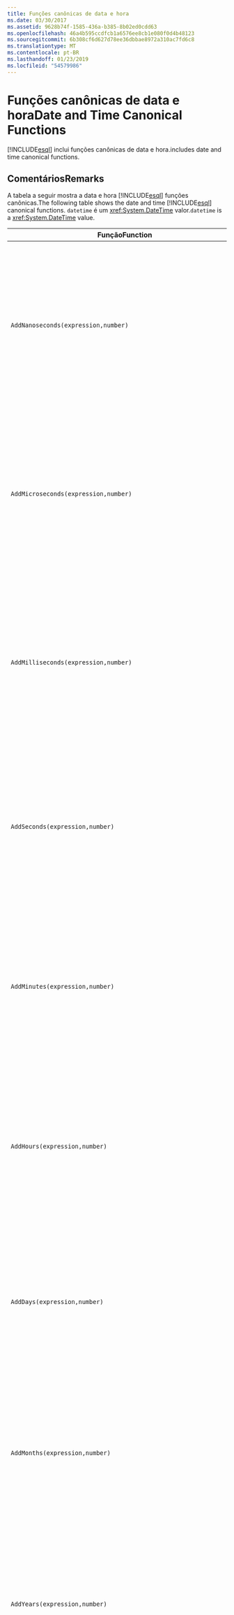 ```yaml
---
title: Funções canônicas de data e hora
ms.date: 03/30/2017
ms.assetid: 9628b74f-1585-436a-b385-8b02ed0cdd63
ms.openlocfilehash: 46a4b595ccdfcb1a6576ee8cb1e080f0d4b48123
ms.sourcegitcommit: 6b308cf6d627d78ee36dbbae8972a310ac7fd6c8
ms.translationtype: MT
ms.contentlocale: pt-BR
ms.lasthandoff: 01/23/2019
ms.locfileid: "54579986"
---
```

# <a name="date-and-time-canonical-functions"></a><span data-ttu-id="d995d-102">Funções canônicas de data e hora</span><span class="sxs-lookup"><span data-stu-id="d995d-102">Date and Time Canonical Functions</span></span>
[!INCLUDE[esql](../../../../../../includes/esql-md.md)] <span data-ttu-id="d995d-103">inclui funções canônicas de data e hora.</span><span class="sxs-lookup"><span data-stu-id="d995d-103">includes date and time canonical functions.</span></span>  
  
## <a name="remarks"></a><span data-ttu-id="d995d-104">Comentários</span><span class="sxs-lookup"><span data-stu-id="d995d-104">Remarks</span></span>  
 <span data-ttu-id="d995d-105">A tabela a seguir mostra a data e hora [!INCLUDE[esql](../../../../../../includes/esql-md.md)] funções canônicas.</span><span class="sxs-lookup"><span data-stu-id="d995d-105">The following table shows the date and time [!INCLUDE[esql](../../../../../../includes/esql-md.md)] canonical functions.</span></span> <span data-ttu-id="d995d-106">`datetime` é um <xref:System.DateTime> valor.</span><span class="sxs-lookup"><span data-stu-id="d995d-106">`datetime` is a <xref:System.DateTime> value.</span></span>  
  
|<span data-ttu-id="d995d-107">Função</span><span class="sxs-lookup"><span data-stu-id="d995d-107">Function</span></span>|<span data-ttu-id="d995d-108">Descrição</span><span class="sxs-lookup"><span data-stu-id="d995d-108">Description</span></span>|  
|--------------|-----------------|  
|`AddNanoseconds(expression,number)`|<span data-ttu-id="d995d-109">Adiciona `number` especificado de nanossegundos a `expression`.</span><span class="sxs-lookup"><span data-stu-id="d995d-109">Adds the specified `number` of nanoseconds to the `expression`.</span></span><br /><br /> <span data-ttu-id="d995d-110">**Argumentos**</span><span class="sxs-lookup"><span data-stu-id="d995d-110">**Arguments**</span></span><br /><br /> <span data-ttu-id="d995d-111">`expression`: `DateTime`, `DateTimeOffset`, ou `Time`.</span><span class="sxs-lookup"><span data-stu-id="d995d-111">`expression`: `DateTime`, `DateTimeOffset`, or `Time`.</span></span><br /><br /> <span data-ttu-id="d995d-112">`number`: `Int32`.</span><span class="sxs-lookup"><span data-stu-id="d995d-112">`number`: `Int32`.</span></span><br /><br /> <span data-ttu-id="d995d-113">**Valor retornado**</span><span class="sxs-lookup"><span data-stu-id="d995d-113">**Return Value**</span></span><br /><br /> <span data-ttu-id="d995d-114">O tipo de `expression`.</span><span class="sxs-lookup"><span data-stu-id="d995d-114">The type of `expression`.</span></span>|  
|`AddMicroseconds(expression,number)`|<span data-ttu-id="d995d-115">Adiciona `number` especificado de microssegundos a `expression`.</span><span class="sxs-lookup"><span data-stu-id="d995d-115">Adds the specified `number` of microseconds to the `expression`.</span></span><br /><br /> <span data-ttu-id="d995d-116">**Argumentos**</span><span class="sxs-lookup"><span data-stu-id="d995d-116">**Arguments**</span></span><br /><br /> <span data-ttu-id="d995d-117">`expression`: `DateTime`, `DateTimeOffset`, ou `Time`.</span><span class="sxs-lookup"><span data-stu-id="d995d-117">`expression`: `DateTime`, `DateTimeOffset`, or `Time`.</span></span><br /><br /> <span data-ttu-id="d995d-118">`number`: `Int32`.</span><span class="sxs-lookup"><span data-stu-id="d995d-118">`number`: `Int32`.</span></span><br /><br /> <span data-ttu-id="d995d-119">**Valor retornado**</span><span class="sxs-lookup"><span data-stu-id="d995d-119">**Return Value**</span></span><br /><br /> <span data-ttu-id="d995d-120">O tipo de `expression`.</span><span class="sxs-lookup"><span data-stu-id="d995d-120">The type of `expression`.</span></span>|  
|`AddMilliseconds(expression,number)`|<span data-ttu-id="d995d-121">Adiciona `number` especificado de milissegundos a `expression`.</span><span class="sxs-lookup"><span data-stu-id="d995d-121">Adds the specified `number` of milliseconds to the `expression`.</span></span><br /><br /> <span data-ttu-id="d995d-122">**Argumentos**</span><span class="sxs-lookup"><span data-stu-id="d995d-122">**Arguments**</span></span><br /><br /> <span data-ttu-id="d995d-123">`expression`: `DateTime`, `DateTimeOffset`, ou `Time`.</span><span class="sxs-lookup"><span data-stu-id="d995d-123">`expression`: `DateTime`, `DateTimeOffset`, or `Time`.</span></span><br /><br /> <span data-ttu-id="d995d-124">`number`: `Int32`.</span><span class="sxs-lookup"><span data-stu-id="d995d-124">`number`: `Int32`.</span></span><br /><br /> <span data-ttu-id="d995d-125">**Valor retornado**</span><span class="sxs-lookup"><span data-stu-id="d995d-125">**Return Value**</span></span><br /><br /> <span data-ttu-id="d995d-126">O tipo de `expression`.</span><span class="sxs-lookup"><span data-stu-id="d995d-126">The type of `expression`.</span></span>|  
|`AddSeconds(expression,number)`|<span data-ttu-id="d995d-127">Adiciona `number` especificado de segundos a `expression`.</span><span class="sxs-lookup"><span data-stu-id="d995d-127">Adds the specified `number` of seconds to the `expression`.</span></span><br /><br /> <span data-ttu-id="d995d-128">**Argumentos**</span><span class="sxs-lookup"><span data-stu-id="d995d-128">**Arguments**</span></span><br /><br /> <span data-ttu-id="d995d-129">`expression`: `DateTime`, `DateTimeOffset`, ou `Time`.</span><span class="sxs-lookup"><span data-stu-id="d995d-129">`expression`: `DateTime`, `DateTimeOffset`, or `Time`.</span></span><br /><br /> <span data-ttu-id="d995d-130">`number`: `Int32`.</span><span class="sxs-lookup"><span data-stu-id="d995d-130">`number`: `Int32`.</span></span><br /><br /> <span data-ttu-id="d995d-131">**Valor retornado**</span><span class="sxs-lookup"><span data-stu-id="d995d-131">**Return Value**</span></span><br /><br /> <span data-ttu-id="d995d-132">O tipo de `expression`.</span><span class="sxs-lookup"><span data-stu-id="d995d-132">The type of `expression`.</span></span>|  
|`AddMinutes(expression,number)`|<span data-ttu-id="d995d-133">Adiciona `number` especificado de minutos a `expression`.</span><span class="sxs-lookup"><span data-stu-id="d995d-133">Adds the specified `number` of minutes to the `expression`.</span></span><br /><br /> <span data-ttu-id="d995d-134">**Argumentos**</span><span class="sxs-lookup"><span data-stu-id="d995d-134">**Arguments**</span></span><br /><br /> <span data-ttu-id="d995d-135">`expression`: `DateTime`, `DateTimeOffset`, ou `Time`.</span><span class="sxs-lookup"><span data-stu-id="d995d-135">`expression`: `DateTime`, `DateTimeOffset`, or `Time`.</span></span><br /><br /> <span data-ttu-id="d995d-136">`number`: `Int32`.</span><span class="sxs-lookup"><span data-stu-id="d995d-136">`number`: `Int32`.</span></span><br /><br /> <span data-ttu-id="d995d-137">**Valor retornado**</span><span class="sxs-lookup"><span data-stu-id="d995d-137">**Return Value**</span></span><br /><br /> <span data-ttu-id="d995d-138">O tipo de `expression`.</span><span class="sxs-lookup"><span data-stu-id="d995d-138">The type of `expression`.</span></span>|  
|`AddHours(expression,number)`|<span data-ttu-id="d995d-139">Adiciona `number` especificado hora a `expression`.</span><span class="sxs-lookup"><span data-stu-id="d995d-139">Adds the specified `number` of hours to the `expression`.</span></span><br /><br /> <span data-ttu-id="d995d-140">**Argumentos**</span><span class="sxs-lookup"><span data-stu-id="d995d-140">**Arguments**</span></span><br /><br /> <span data-ttu-id="d995d-141">`expression`: `DateTime`, `DateTimeOffset`, ou `Time`.</span><span class="sxs-lookup"><span data-stu-id="d995d-141">`expression`: `DateTime`, `DateTimeOffset`, or `Time`.</span></span><br /><br /> <span data-ttu-id="d995d-142">`number`: `Int32`.</span><span class="sxs-lookup"><span data-stu-id="d995d-142">`number`: `Int32`.</span></span><br /><br /> <span data-ttu-id="d995d-143">**Valor retornado**</span><span class="sxs-lookup"><span data-stu-id="d995d-143">**Return Value**</span></span><br /><br /> <span data-ttu-id="d995d-144">O tipo de `expression`.</span><span class="sxs-lookup"><span data-stu-id="d995d-144">The type of `expression`.</span></span>|  
|`AddDays(expression,number)`|<span data-ttu-id="d995d-145">Adiciona `number` especificado de dias a `expression`.</span><span class="sxs-lookup"><span data-stu-id="d995d-145">Adds the specified `number` of days to the `expression`.</span></span><br /><br /> <span data-ttu-id="d995d-146">**Argumentos**</span><span class="sxs-lookup"><span data-stu-id="d995d-146">**Arguments**</span></span><br /><br /> <span data-ttu-id="d995d-147">`expression`: `DateTime` ou `DateTimeOffset`.</span><span class="sxs-lookup"><span data-stu-id="d995d-147">`expression`: `DateTime` or `DateTimeOffset`.</span></span><br /><br /> <span data-ttu-id="d995d-148">`number`: `Int32`.</span><span class="sxs-lookup"><span data-stu-id="d995d-148">`number`: `Int32`.</span></span><br /><br /> <span data-ttu-id="d995d-149">**Valor retornado**</span><span class="sxs-lookup"><span data-stu-id="d995d-149">**Return Value**</span></span><br /><br /> <span data-ttu-id="d995d-150">O tipo de `expression`.</span><span class="sxs-lookup"><span data-stu-id="d995d-150">The type of `expression`.</span></span>|  
|`AddMonths(expression,number)`|<span data-ttu-id="d995d-151">Adiciona `number` especificado de meses a `expression`.</span><span class="sxs-lookup"><span data-stu-id="d995d-151">Adds the specified `number` of months to the `expression`.</span></span><br /><br /> <span data-ttu-id="d995d-152">**Argumentos**</span><span class="sxs-lookup"><span data-stu-id="d995d-152">**Arguments**</span></span><br /><br /> <span data-ttu-id="d995d-153">`expression`: `DateTime` ou `DateTimeOffset`.</span><span class="sxs-lookup"><span data-stu-id="d995d-153">`expression`: `DateTime` or `DateTimeOffset`.</span></span><br /><br /> <span data-ttu-id="d995d-154">`number`: `Int32`.</span><span class="sxs-lookup"><span data-stu-id="d995d-154">`number`: `Int32`.</span></span><br /><br /> <span data-ttu-id="d995d-155">**Valor retornado**</span><span class="sxs-lookup"><span data-stu-id="d995d-155">**Return Value**</span></span><br /><br /> <span data-ttu-id="d995d-156">O tipo de `expression`.</span><span class="sxs-lookup"><span data-stu-id="d995d-156">The type of `expression`.</span></span>|  
|`AddYears(expression,number)`|<span data-ttu-id="d995d-157">Adiciona `number` especificado de anos a `expression`.</span><span class="sxs-lookup"><span data-stu-id="d995d-157">Adds the specified `number` of years to the `expression`.</span></span><br /><br /> <span data-ttu-id="d995d-158">**Argumentos**</span><span class="sxs-lookup"><span data-stu-id="d995d-158">**Arguments**</span></span><br /><br /> <span data-ttu-id="d995d-159">`expression`: `DateTime` ou `DateTimeOffset`.</span><span class="sxs-lookup"><span data-stu-id="d995d-159">`expression`: `DateTime` or `DateTimeOffset`.</span></span><br /><br /> <span data-ttu-id="d995d-160">`number`: `Int32`.</span><span class="sxs-lookup"><span data-stu-id="d995d-160">`number`: `Int32`.</span></span><br /><br /> <span data-ttu-id="d995d-161">**Valor retornado**</span><span class="sxs-lookup"><span data-stu-id="d995d-161">**Return Value**</span></span><br /><br /> <span data-ttu-id="d995d-162">O tipo de `expression`.</span><span class="sxs-lookup"><span data-stu-id="d995d-162">The type of `expression`.</span></span>|  
|`CreateDateTime(year,month,day,hour,minute,second)`|<span data-ttu-id="d995d-163">Retorna um novo valor de `DateTime` como a data e hora atuais do servidor na zona de tempo do servidor.</span><span class="sxs-lookup"><span data-stu-id="d995d-163">Returns a new `DateTime` value as the current date and time of the server in the server's time zone.</span></span><br /><br /> <span data-ttu-id="d995d-164">**Argumentos**</span><span class="sxs-lookup"><span data-stu-id="d995d-164">**Arguments**</span></span><br /><br /> <span data-ttu-id="d995d-165">`year`, `month`, `day`, `hour`, `minute`: `Int16` e `Int32`.</span><span class="sxs-lookup"><span data-stu-id="d995d-165">`year`, `month`, `day`, `hour`, `minute`: `Int16` and `Int32`.</span></span><br /><br /> <span data-ttu-id="d995d-166">`second`: `Double`.</span><span class="sxs-lookup"><span data-stu-id="d995d-166">`second`: `Double`.</span></span><br /><br /> <span data-ttu-id="d995d-167">**Valor retornado**</span><span class="sxs-lookup"><span data-stu-id="d995d-167">**Return Value**</span></span><br /><br /> <span data-ttu-id="d995d-168">Um `DateTime`.</span><span class="sxs-lookup"><span data-stu-id="d995d-168">A `DateTime`.</span></span>|  
|`CreateDateTimeOffset(year,month,day,hour,minute,second,tzoffset)`|<span data-ttu-id="d995d-169">Retorna um novo valor de `DateTimeOffset` como a data e hora atuais do servidor relativo ao Tempo Universal Coordenado (UTC).</span><span class="sxs-lookup"><span data-stu-id="d995d-169">Returns a new `DateTimeOffset` value as the current date and time of the server relative to the Coordinated Universal Time (UTC).</span></span><br /><br /> <span data-ttu-id="d995d-170">**Argumentos**</span><span class="sxs-lookup"><span data-stu-id="d995d-170">**Arguments**</span></span><br /><br /> <span data-ttu-id="d995d-171">`year`, `month`, `day`, `hour`, `minute`, `tzoffset`: `Int32`.</span><span class="sxs-lookup"><span data-stu-id="d995d-171">`year`, `month`, `day`, `hour`, `minute`, `tzoffset`: `Int32`.</span></span><br /><br /> <span data-ttu-id="d995d-172">`second`: `Double`.</span><span class="sxs-lookup"><span data-stu-id="d995d-172">`second`: `Double`.</span></span><br /><br /> <span data-ttu-id="d995d-173">**Valor retornado**</span><span class="sxs-lookup"><span data-stu-id="d995d-173">**Return Value**</span></span><br /><br /> <span data-ttu-id="d995d-174">Um `DateTimeOffset`.</span><span class="sxs-lookup"><span data-stu-id="d995d-174">A `DateTimeOffset`.</span></span>|  
|`CreateTime(hour,minute,second)`|<span data-ttu-id="d995d-175">Retorna um novo valor de `Time` como a hora atual.</span><span class="sxs-lookup"><span data-stu-id="d995d-175">Returns a new `Time` value as the current time.</span></span><br /><br /> <span data-ttu-id="d995d-176">**Argumentos**</span><span class="sxs-lookup"><span data-stu-id="d995d-176">**Arguments**</span></span><br /><br /> <span data-ttu-id="d995d-177">`hour` e `minute`: `Int32`.</span><span class="sxs-lookup"><span data-stu-id="d995d-177">`hour` and `minute`: `Int32`.</span></span><br /><br /> <span data-ttu-id="d995d-178">`second`: `Double`.</span><span class="sxs-lookup"><span data-stu-id="d995d-178">`second`: `Double`.</span></span><br /><br /> <span data-ttu-id="d995d-179">**Valor retornado**</span><span class="sxs-lookup"><span data-stu-id="d995d-179">**Return Value**</span></span><br /><br /> <span data-ttu-id="d995d-180">Um `Time`.</span><span class="sxs-lookup"><span data-stu-id="d995d-180">A `Time`.</span></span>|  
|`CurrentDateTime()`|<span data-ttu-id="d995d-181">Retorna um valor de `DateTime` como a data e hora atuais do servidor na zona de tempo do servidor.</span><span class="sxs-lookup"><span data-stu-id="d995d-181">Returns a `DateTime` value as the current date and time of the server in the server's time zone.</span></span><br /><br /> <span data-ttu-id="d995d-182">**Valor retornado**</span><span class="sxs-lookup"><span data-stu-id="d995d-182">**Return Value**</span></span><br /><br /> <span data-ttu-id="d995d-183">Um `DateTime`.</span><span class="sxs-lookup"><span data-stu-id="d995d-183">A `DateTime`.</span></span>|  
|`CurrentDateTimeOffset()`|<span data-ttu-id="d995d-184">Retorna a data atual, hora e o deslocamento como `DateTimeOffset`.</span><span class="sxs-lookup"><span data-stu-id="d995d-184">Returns the current date, time and offset as a `DateTimeOffset`.</span></span><br /><br /> <span data-ttu-id="d995d-185">**Valor retornado**</span><span class="sxs-lookup"><span data-stu-id="d995d-185">**Return Value**</span></span><br /><br /> <span data-ttu-id="d995d-186">Um `DateTimeOffset`.</span><span class="sxs-lookup"><span data-stu-id="d995d-186">A `DateTimeOffset`.</span></span>|  
|`CurrentUtcDateTime()`|<span data-ttu-id="d995d-187">Retorna um valor de <xref:System.DateTime> como a data e hora atuais do servidor na zona de UTS.</span><span class="sxs-lookup"><span data-stu-id="d995d-187">Returns a <xref:System.DateTime> value as the current date and time of the server in the UTS time zone.</span></span><br /><br /> <span data-ttu-id="d995d-188">**Valor retornado**</span><span class="sxs-lookup"><span data-stu-id="d995d-188">**Return Value**</span></span><br /><br /> <span data-ttu-id="d995d-189">Um `DateTime`.</span><span class="sxs-lookup"><span data-stu-id="d995d-189">A `DateTime`.</span></span>|  
|`Day(expression)`|<span data-ttu-id="d995d-190">Retorna a parte do dia de `expression` como `Int32` entre 1 e 31.</span><span class="sxs-lookup"><span data-stu-id="d995d-190">Returns the day portion of `expression` as an `Int32` between 1 and 31.</span></span><br /><br /> <span data-ttu-id="d995d-191">**Argumentos**</span><span class="sxs-lookup"><span data-stu-id="d995d-191">**Arguments**</span></span><br /><br /> <span data-ttu-id="d995d-192">`DateTime` e `DateTimeOffset`.</span><span class="sxs-lookup"><span data-stu-id="d995d-192">A `DateTime` and `DateTimeOffset`.</span></span><br /><br /> <span data-ttu-id="d995d-193">**Valor retornado**</span><span class="sxs-lookup"><span data-stu-id="d995d-193">**Return Value**</span></span><br /><br /> <span data-ttu-id="d995d-194">Um `Int32`.</span><span class="sxs-lookup"><span data-stu-id="d995d-194">An `Int32`.</span></span><br /><br /> <span data-ttu-id="d995d-195">**Exemplo**</span><span class="sxs-lookup"><span data-stu-id="d995d-195">**Example**</span></span><br /><br /> `-- The following example returns 12.`<br /><br /> `Day(cast('03/12/1998' as DateTime))`|  
|`DayOfYear(expression)`|<span data-ttu-id="d995d-196">Retorna a parte do dia de `expression` como `Int32` entre 1 e 366, onde 366 são retornados para o último dia de um ano bissexto.</span><span class="sxs-lookup"><span data-stu-id="d995d-196">Returns the day portion of `expression` as an `Int32` between 1 and 366, where 366 is returned for the last day of a leap year.</span></span><br /><br /> <span data-ttu-id="d995d-197">**Argumentos**</span><span class="sxs-lookup"><span data-stu-id="d995d-197">**Arguments**</span></span><br /><br /> <span data-ttu-id="d995d-198">`DateTime` ou `DateTimeOffset`.</span><span class="sxs-lookup"><span data-stu-id="d995d-198">A `DateTime` or `DateTimeOffset`.</span></span><br /><br /> <span data-ttu-id="d995d-199">**Valor retornado**</span><span class="sxs-lookup"><span data-stu-id="d995d-199">**Return Value**</span></span><br /><br /> <span data-ttu-id="d995d-200">Um `Int32`.</span><span class="sxs-lookup"><span data-stu-id="d995d-200">An `Int32`.</span></span>|  
|`DiffNanoseconds(startExpression,endExpression)`|<span data-ttu-id="d995d-201">Retorna a diferença, em nanossegundos, entre `startExpression` e `endExpression`.</span><span class="sxs-lookup"><span data-stu-id="d995d-201">Returns the difference, in nanoseconds, between `startExpression` and `endExpression`.</span></span><br /><br /> <span data-ttu-id="d995d-202">**Argumentos**</span><span class="sxs-lookup"><span data-stu-id="d995d-202">**Arguments**</span></span><br /><br /> <span data-ttu-id="d995d-203">`startExpression`, `endExpression`: `DateTime`, `DateTimeOffset`, ou `Time`.</span><span class="sxs-lookup"><span data-stu-id="d995d-203">`startExpression`, `endExpression`: `DateTime`, `DateTimeOffset`, or `Time`.</span></span> <span data-ttu-id="d995d-204">**Observação:** `startExpression` e `endExpression` deve ser do mesmo tipo.</span><span class="sxs-lookup"><span data-stu-id="d995d-204">**Note:**  `startExpression` and `endExpression` must be of the same type.</span></span> <br /><br /> <span data-ttu-id="d995d-205">**Valor retornado**</span><span class="sxs-lookup"><span data-stu-id="d995d-205">**Return Value**</span></span><br /><br /> <span data-ttu-id="d995d-206">Um `Int32`.</span><span class="sxs-lookup"><span data-stu-id="d995d-206">An `Int32`.</span></span>|  
|`DiffMilliseconds(startExpression,endExpression)`|<span data-ttu-id="d995d-207">Retorna a diferença, em milissegundos, entre `startExpression` e `endExpression`.</span><span class="sxs-lookup"><span data-stu-id="d995d-207">Returns the difference, in milliseconds, between `startExpression` and `endExpression`.</span></span><br /><br /> <span data-ttu-id="d995d-208">**Argumentos**</span><span class="sxs-lookup"><span data-stu-id="d995d-208">**Arguments**</span></span><br /><br /> <span data-ttu-id="d995d-209">`startExpression`, `endExpression`: `DateTime`, `DateTimeOffset`, ou `Time`.</span><span class="sxs-lookup"><span data-stu-id="d995d-209">`startExpression`, `endExpression`: `DateTime`, `DateTimeOffset`, or `Time`.</span></span> <span data-ttu-id="d995d-210">**Observação:** `startExpression` e `endExpression` deve ser do mesmo tipo.</span><span class="sxs-lookup"><span data-stu-id="d995d-210">**Note:**  `startExpression` and `endExpression` must be of the same type.</span></span> <br /><br /> <span data-ttu-id="d995d-211">**Valor retornado**</span><span class="sxs-lookup"><span data-stu-id="d995d-211">**Return Value**</span></span><br /><br /> <span data-ttu-id="d995d-212">Um `Int32`.</span><span class="sxs-lookup"><span data-stu-id="d995d-212">An `Int32`.</span></span>|  
|`DiffMicroseconds(startExpression,endExpression)`|<span data-ttu-id="d995d-213">Retorna a diferença, em microssegundos, entre `startExpression` e `endExpression`.</span><span class="sxs-lookup"><span data-stu-id="d995d-213">Returns the difference, in microseconds, between `startExpression` and `endExpression`.</span></span><br /><br /> <span data-ttu-id="d995d-214">**Argumentos**</span><span class="sxs-lookup"><span data-stu-id="d995d-214">**Arguments**</span></span><br /><br /> <span data-ttu-id="d995d-215">`startExpression`, `endExpression`: `DateTime`, `DateTimeOffset`, ou `Time`.</span><span class="sxs-lookup"><span data-stu-id="d995d-215">`startExpression`, `endExpression`: `DateTime`, `DateTimeOffset`, or `Time`.</span></span> <span data-ttu-id="d995d-216">**Observação:** `startExpression` e `endExpression` deve ser do mesmo tipo.</span><span class="sxs-lookup"><span data-stu-id="d995d-216">**Note:**  `startExpression` and `endExpression` must be of the same type.</span></span> <br /><br /> <span data-ttu-id="d995d-217">**Valor retornado**</span><span class="sxs-lookup"><span data-stu-id="d995d-217">**Return Value**</span></span><br /><br /> <span data-ttu-id="d995d-218">Um `Int32`.</span><span class="sxs-lookup"><span data-stu-id="d995d-218">An `Int32`.</span></span>|  
|`DiffSeconds(startExpression,endExpression)`|<span data-ttu-id="d995d-219">Retorna a diferença, em segundos, entre `startExpression` e `endExpression`.</span><span class="sxs-lookup"><span data-stu-id="d995d-219">Returns the difference, in seconds, between `startExpression` and `endExpression`.</span></span><br /><br /> <span data-ttu-id="d995d-220">**Argumentos**</span><span class="sxs-lookup"><span data-stu-id="d995d-220">**Arguments**</span></span><br /><br /> <span data-ttu-id="d995d-221">`startExpression`, `endExpression`: `DateTime`, `DateTimeOffset`, ou `Time`.</span><span class="sxs-lookup"><span data-stu-id="d995d-221">`startExpression`, `endExpression`: `DateTime`, `DateTimeOffset`, or `Time`.</span></span> <span data-ttu-id="d995d-222">**Observação:** `startExpression` e `endExpression` deve ser do mesmo tipo.</span><span class="sxs-lookup"><span data-stu-id="d995d-222">**Note:**  `startExpression` and `endExpression` must be of the same type.</span></span> <br /><br /> <span data-ttu-id="d995d-223">**Valor retornado**</span><span class="sxs-lookup"><span data-stu-id="d995d-223">**Return Value**</span></span><br /><br /> <span data-ttu-id="d995d-224">Um `Int32`.</span><span class="sxs-lookup"><span data-stu-id="d995d-224">An `Int32`.</span></span>|  
|`DiffMinutes(startExpression,endExpression)`|<span data-ttu-id="d995d-225">Retorna a diferença, em minutos, entre `startExpression` e `endExpression`.</span><span class="sxs-lookup"><span data-stu-id="d995d-225">Returns the difference, in minutes, between `startExpression` and `endExpression`.</span></span><br /><br /> <span data-ttu-id="d995d-226">**Argumentos**</span><span class="sxs-lookup"><span data-stu-id="d995d-226">**Arguments**</span></span><br /><br /> <span data-ttu-id="d995d-227">`startExpression`, `endExpression`: `DateTime`, `DateTimeOffset`, ou `Time`.</span><span class="sxs-lookup"><span data-stu-id="d995d-227">`startExpression`, `endExpression`: `DateTime`, `DateTimeOffset`, or `Time`.</span></span> <span data-ttu-id="d995d-228">**Observação:** `startExpression` e `endExpression` deve ser do mesmo tipo.</span><span class="sxs-lookup"><span data-stu-id="d995d-228">**Note:**  `startExpression` and `endExpression` must be of the same type.</span></span> <br /><br /> <span data-ttu-id="d995d-229">**Valor retornado**</span><span class="sxs-lookup"><span data-stu-id="d995d-229">**Return Value**</span></span><br /><br /> <span data-ttu-id="d995d-230">Um `Int32`.</span><span class="sxs-lookup"><span data-stu-id="d995d-230">An `Int32`.</span></span>|  
|`DiffHours(startExpression,endExpression)`|<span data-ttu-id="d995d-231">Retorna a diferença, hora, entre `startExpression` e `endExpression`.</span><span class="sxs-lookup"><span data-stu-id="d995d-231">Returns the difference, in hours, between `startExpression` and `endExpression`.</span></span><br /><br /> <span data-ttu-id="d995d-232">**Argumentos**</span><span class="sxs-lookup"><span data-stu-id="d995d-232">**Arguments**</span></span><br /><br /> <span data-ttu-id="d995d-233">`startExpression`, `endExpression`: `DateTime`, `DateTimeOffset`, ou `Time`.</span><span class="sxs-lookup"><span data-stu-id="d995d-233">`startExpression`, `endExpression`: `DateTime`, `DateTimeOffset`, or `Time`.</span></span> <span data-ttu-id="d995d-234">**Observação:** `startExpression` e `endExpression` deve ser do mesmo tipo.</span><span class="sxs-lookup"><span data-stu-id="d995d-234">**Note:**  `startExpression` and `endExpression` must be of the same type.</span></span> <br /><br /> <span data-ttu-id="d995d-235">**Valor retornado**</span><span class="sxs-lookup"><span data-stu-id="d995d-235">**Return Value**</span></span><br /><br /> <span data-ttu-id="d995d-236">Um `Int32`.</span><span class="sxs-lookup"><span data-stu-id="d995d-236">An `Int32`.</span></span>|  
|`DiffDays(startExpression,endExpression)`|<span data-ttu-id="d995d-237">Retorna a diferença, os dias, entre `startExpression` e `endExpression`.</span><span class="sxs-lookup"><span data-stu-id="d995d-237">Returns the difference, in days, between `startExpression` and `endExpression`.</span></span><br /><br /> <span data-ttu-id="d995d-238">**Argumentos**</span><span class="sxs-lookup"><span data-stu-id="d995d-238">**Arguments**</span></span><br /><br /> <span data-ttu-id="d995d-239">`startExpression`, `endExpression`: `DateTime` ou `DateTimeOffset`.</span><span class="sxs-lookup"><span data-stu-id="d995d-239">`startExpression`, `endExpression`: `DateTime` or `DateTimeOffset`.</span></span> <span data-ttu-id="d995d-240">**Observação:** `startExpression` e `endExpression` deve ser do mesmo tipo.</span><span class="sxs-lookup"><span data-stu-id="d995d-240">**Note:**  `startExpression` and `endExpression` must be of the same type.</span></span> <br /><br /> <span data-ttu-id="d995d-241">**Valor retornado**</span><span class="sxs-lookup"><span data-stu-id="d995d-241">**Return Value**</span></span><br /><br /> <span data-ttu-id="d995d-242">Um `Int32`.</span><span class="sxs-lookup"><span data-stu-id="d995d-242">An `Int32`.</span></span>|  
|`DiffMonths(startExpression,endExpression)`|<span data-ttu-id="d995d-243">Retorna a diferença, em meses, entre `startExpression` e `endExpression`.</span><span class="sxs-lookup"><span data-stu-id="d995d-243">Returns the difference, in months, between `startExpression` and `endExpression`.</span></span><br /><br /> <span data-ttu-id="d995d-244">**Argumentos**</span><span class="sxs-lookup"><span data-stu-id="d995d-244">**Arguments**</span></span><br /><br /> <span data-ttu-id="d995d-245">`startExpression`, `endExpression`: `DateTime` ou `DateTimeOffset`.</span><span class="sxs-lookup"><span data-stu-id="d995d-245">`startExpression`, `endExpression`: `DateTime` or `DateTimeOffset`.</span></span> <span data-ttu-id="d995d-246">**Observação:** `startExpression` e `endExpression` deve ser do mesmo tipo.</span><span class="sxs-lookup"><span data-stu-id="d995d-246">**Note:**  `startExpression` and `endExpression` must be of the same type.</span></span> <br /><br /> <span data-ttu-id="d995d-247">**Valor retornado**</span><span class="sxs-lookup"><span data-stu-id="d995d-247">**Return Value**</span></span><br /><br /> <span data-ttu-id="d995d-248">Um `Int32`.</span><span class="sxs-lookup"><span data-stu-id="d995d-248">An `Int32`.</span></span>|  
|`DiffYears(startExpression,endExpression)`|<span data-ttu-id="d995d-249">Retorna a diferença, em anos, entre `startExpression` e `endExpression`.</span><span class="sxs-lookup"><span data-stu-id="d995d-249">Returns the difference, in years, between `startExpression` and `endExpression`.</span></span><br /><br /> <span data-ttu-id="d995d-250">**Argumentos**</span><span class="sxs-lookup"><span data-stu-id="d995d-250">**Arguments**</span></span><br /><br /> <span data-ttu-id="d995d-251">`startExpression`, `endExpression`: `DateTime` ou `DateTimeOffset`.</span><span class="sxs-lookup"><span data-stu-id="d995d-251">`startExpression`, `endExpression`: `DateTime` or `DateTimeOffset`.</span></span> <span data-ttu-id="d995d-252">**Observação:** `startExpression` e `endExpression` deve ser do mesmo tipo.</span><span class="sxs-lookup"><span data-stu-id="d995d-252">**Note:**  `startExpression` and `endExpression` must be of the same type.</span></span> <br /><br /> <span data-ttu-id="d995d-253">**Valor retornado**</span><span class="sxs-lookup"><span data-stu-id="d995d-253">**Return Value**</span></span><br /><br /> <span data-ttu-id="d995d-254">Um `Int32`.</span><span class="sxs-lookup"><span data-stu-id="d995d-254">An `Int32`.</span></span>|  
|`GetTotalOffsetMinutes(datetimeoffset)`|<span data-ttu-id="d995d-255">Retorna o número de minutos que `datetimeoffset` é deslocado GMT.</span><span class="sxs-lookup"><span data-stu-id="d995d-255">Returns the number of minutes that the `datetimeoffset` is offset from GMT.</span></span> <span data-ttu-id="d995d-256">Isso é geralmente entre +780 e -780 (+ ou - 13 horas).</span><span class="sxs-lookup"><span data-stu-id="d995d-256">This is generally between +780 and -780 (+ or - 13 hrs).</span></span> <span data-ttu-id="d995d-257">**Observação:**  Essa função é suportada no SQL Server 2008 somente.</span><span class="sxs-lookup"><span data-stu-id="d995d-257">**Note:**  This function is supported in SQL Server 2008 only.</span></span> <br /><br /> <span data-ttu-id="d995d-258">**Argumentos**</span><span class="sxs-lookup"><span data-stu-id="d995d-258">**Arguments**</span></span><br /><br /> <span data-ttu-id="d995d-259">Um `DateTimeOffset`.</span><span class="sxs-lookup"><span data-stu-id="d995d-259">A `DateTimeOffset`.</span></span><br /><br /> <span data-ttu-id="d995d-260">**Valor retornado**</span><span class="sxs-lookup"><span data-stu-id="d995d-260">**Return Value**</span></span><br /><br /> <span data-ttu-id="d995d-261">Um `Int32`.</span><span class="sxs-lookup"><span data-stu-id="d995d-261">An `Int32`.</span></span>|  
|`Hour(expression)`|<span data-ttu-id="d995d-262">Retorna a parte da hora de `expression` como `Int32` entre 0 e 23.</span><span class="sxs-lookup"><span data-stu-id="d995d-262">Returns the hour portion of `expression` as an `Int32` between 0 and 23.</span></span><br /><br /> <span data-ttu-id="d995d-263">**Argumentos**</span><span class="sxs-lookup"><span data-stu-id="d995d-263">**Arguments**</span></span><br /><br /> <span data-ttu-id="d995d-264">`DateTime, Time` e `DateTimeOffset`.</span><span class="sxs-lookup"><span data-stu-id="d995d-264">A `DateTime, Time` and `DateTimeOffset`.</span></span><br /><br /> <span data-ttu-id="d995d-265">**Exemplo**</span><span class="sxs-lookup"><span data-stu-id="d995d-265">**Example**</span></span><br /><br /> `-- The following example returns 22.`<br /><br /> `Hour(cast('22:35:5' as DateTime))`|  
|`Millisecond(expression)`|<span data-ttu-id="d995d-266">Retorna a parte de milissegundos de `expression` como `Int32` entre 0 e 999.</span><span class="sxs-lookup"><span data-stu-id="d995d-266">Returns the milliseconds portion of `expression` as an `Int32` between 0 and 999.</span></span><br /><br /> <span data-ttu-id="d995d-267">**Argumentos**</span><span class="sxs-lookup"><span data-stu-id="d995d-267">**Arguments**</span></span><br /><br /> <span data-ttu-id="d995d-268">`DateTime, Time` e `DateTimeOffset`.</span><span class="sxs-lookup"><span data-stu-id="d995d-268">A `DateTime, Time` and `DateTimeOffset`.</span></span><br /><br /> <span data-ttu-id="d995d-269">**Valor retornado**</span><span class="sxs-lookup"><span data-stu-id="d995d-269">**Return Value**</span></span><br /><br /> <span data-ttu-id="d995d-270">Um `Int32`.</span><span class="sxs-lookup"><span data-stu-id="d995d-270">An `Int32`.</span></span>|  
|`Minute(expression)`|<span data-ttu-id="d995d-271">Retorna a parte minúscula de `expression` como `Int32` entre 0 e 59.</span><span class="sxs-lookup"><span data-stu-id="d995d-271">Returns the minute portion of `expression` as an `Int32` between 0 and 59.</span></span><br /><br /> <span data-ttu-id="d995d-272">**Argumentos**</span><span class="sxs-lookup"><span data-stu-id="d995d-272">**Arguments**</span></span><br /><br /> <span data-ttu-id="d995d-273">`DateTime, Time` ou `DateTimeOffset`.</span><span class="sxs-lookup"><span data-stu-id="d995d-273">A `DateTime, Time` or `DateTimeOffset`.</span></span><br /><br /> <span data-ttu-id="d995d-274">**Valor retornado**</span><span class="sxs-lookup"><span data-stu-id="d995d-274">**Return Value**</span></span><br /><br /> <span data-ttu-id="d995d-275">Um `Int32`.</span><span class="sxs-lookup"><span data-stu-id="d995d-275">An `Int32`.</span></span><br /><br /> <span data-ttu-id="d995d-276">**Exemplo**</span><span class="sxs-lookup"><span data-stu-id="d995d-276">**Example**</span></span><br /><br /> `-- The following example returns 35`<br /><br /> `Minute(cast('22:35:5' as DateTime))`|  
|`Month(expression)`|<span data-ttu-id="d995d-277">Retorna a parte do mês de `expression` como `Int32` entre 1 e 12.</span><span class="sxs-lookup"><span data-stu-id="d995d-277">Returns the month portion of `expression` as an `Int32` between 1 and 12.</span></span><br /><br /> <span data-ttu-id="d995d-278">**Argumentos**</span><span class="sxs-lookup"><span data-stu-id="d995d-278">**Arguments**</span></span><br /><br /> <span data-ttu-id="d995d-279">`DateTime` ou `DateTimeOffset`.</span><span class="sxs-lookup"><span data-stu-id="d995d-279">A `DateTime` or `DateTimeOffset`.</span></span><br /><br /> <span data-ttu-id="d995d-280">**Valor retornado**</span><span class="sxs-lookup"><span data-stu-id="d995d-280">**Return Value**</span></span><br /><br /> <span data-ttu-id="d995d-281">Um `Int32`.</span><span class="sxs-lookup"><span data-stu-id="d995d-281">An `Int32`.</span></span><br /><br /> <span data-ttu-id="d995d-282">**Exemplo**</span><span class="sxs-lookup"><span data-stu-id="d995d-282">**Example**</span></span><br /><br /> `-- The following example returns 3.`<br /><br /> `Month(cast('03/12/1998' as DateTime))`|  
|`Second(expression)`|<span data-ttu-id="d995d-283">Retorna a parte de segundos de `expression` como `Int32` entre 0 e 59.</span><span class="sxs-lookup"><span data-stu-id="d995d-283">Returns the seconds portion of `expression` as an `Int32` between 0 and 59.</span></span><br /><br /> <span data-ttu-id="d995d-284">**Argumentos**</span><span class="sxs-lookup"><span data-stu-id="d995d-284">**Arguments**</span></span><br /><br /> <span data-ttu-id="d995d-285">`DateTime, Time` e `DateTimeOffset`.</span><span class="sxs-lookup"><span data-stu-id="d995d-285">A `DateTime, Time` and `DateTimeOffset`.</span></span><br /><br /> <span data-ttu-id="d995d-286">**Valor retornado**</span><span class="sxs-lookup"><span data-stu-id="d995d-286">**Return Value**</span></span><br /><br /> <span data-ttu-id="d995d-287">Um `Int32`.</span><span class="sxs-lookup"><span data-stu-id="d995d-287">An `Int32`.</span></span><br /><br /> <span data-ttu-id="d995d-288">**Exemplo**</span><span class="sxs-lookup"><span data-stu-id="d995d-288">**Example**</span></span><br /><br /> `-- The following example returns 5`<br /><br /> `Second(cast('22:35:5' as DateTime))`|  
|`TruncateTime(expression)`|<span data-ttu-id="d995d-289">Retorna `expression`, com os valores de tempo truncados.</span><span class="sxs-lookup"><span data-stu-id="d995d-289">Returns the `expression`, with the time values truncated.</span></span><br /><br /> <span data-ttu-id="d995d-290">**Argumentos**</span><span class="sxs-lookup"><span data-stu-id="d995d-290">**Arguments**</span></span><br /><br /> <span data-ttu-id="d995d-291">`DateTime` ou `DateTimeOffset`.</span><span class="sxs-lookup"><span data-stu-id="d995d-291">A `DateTime` or `DateTimeOffset`.</span></span><br /><br /> <span data-ttu-id="d995d-292">**Valor retornado**</span><span class="sxs-lookup"><span data-stu-id="d995d-292">**Return Value**</span></span><br /><br /> <span data-ttu-id="d995d-293">O tipo de `expression`.</span><span class="sxs-lookup"><span data-stu-id="d995d-293">The type of `expression`.</span></span>|  
|`Year(expression)`|<span data-ttu-id="d995d-294">Retorna a parte do ano de `expression` como `Int32` `YYYY`.</span><span class="sxs-lookup"><span data-stu-id="d995d-294">Returns the year portion of `expression` as an `Int32` `YYYY`.</span></span><br /><br /> <span data-ttu-id="d995d-295">**Argumentos**</span><span class="sxs-lookup"><span data-stu-id="d995d-295">**Arguments**</span></span><br /><br /> <span data-ttu-id="d995d-296">`DateTime` e `DateTimeOffset`.</span><span class="sxs-lookup"><span data-stu-id="d995d-296">A `DateTime` and `DateTimeOffset`.</span></span><br /><br /> <span data-ttu-id="d995d-297">**Valor retornado**</span><span class="sxs-lookup"><span data-stu-id="d995d-297">**Return Value**</span></span><br /><br /> <span data-ttu-id="d995d-298">Um `Int32`.</span><span class="sxs-lookup"><span data-stu-id="d995d-298">An `Int32`.</span></span><br /><br /> <span data-ttu-id="d995d-299">**Exemplo**</span><span class="sxs-lookup"><span data-stu-id="d995d-299">**Example**</span></span><br /><br /> `-- The following example returns 1998.`<br /><br /> `Year(cast('03/12/1998' as DateTime))`|  
  
 <span data-ttu-id="d995d-300">Essas funções retornará `null` se entrada dada de `null` .</span><span class="sxs-lookup"><span data-stu-id="d995d-300">These functions will return `null` if given `null` input.</span></span>  
  
 <span data-ttu-id="d995d-301">Funcionalidade equivalente está disponível no provedor gerenciado cliente do Microsoft SQL.</span><span class="sxs-lookup"><span data-stu-id="d995d-301">Equivalent functionality is available in the Microsoft SQL Client Managed Provider.</span></span> <span data-ttu-id="d995d-302">Para obter mais informações, consulte [SqlClient para funções de Entity Framework](../../../../../../docs/framework/data/adonet/ef/sqlclient-for-ef-functions.md).</span><span class="sxs-lookup"><span data-stu-id="d995d-302">For more information, see [SqlClient for Entity Framework Functions](../../../../../../docs/framework/data/adonet/ef/sqlclient-for-ef-functions.md).</span></span>  
  
## <a name="see-also"></a><span data-ttu-id="d995d-303">Consulte também</span><span class="sxs-lookup"><span data-stu-id="d995d-303">See also</span></span>
- <span data-ttu-id="d995d-304">[Canonical Functions](../../../../../../docs/framework/data/adonet/ef/language-reference/canonical-functions.md) (Funções canônicas)</span><span class="sxs-lookup"><span data-stu-id="d995d-304">[Canonical Functions](../../../../../../docs/framework/data/adonet/ef/language-reference/canonical-functions.md)</span></span>
